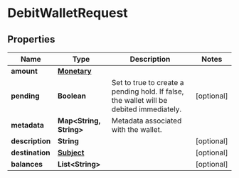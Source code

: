 

# DebitWalletRequest


## Properties

| Name | Type | Description | Notes |
|------------ | ------------- | ------------- | -------------|
|**amount** | [**Monetary**](Monetary.md) |  |  |
|**pending** | **Boolean** | Set to true to create a pending hold. If false, the wallet will be debited immediately. |  [optional] |
|**metadata** | **Map&lt;String, String&gt;** | Metadata associated with the wallet. |  |
|**description** | **String** |  |  [optional] |
|**destination** | [**Subject**](Subject.md) |  |  [optional] |
|**balances** | **List&lt;String&gt;** |  |  [optional] |



